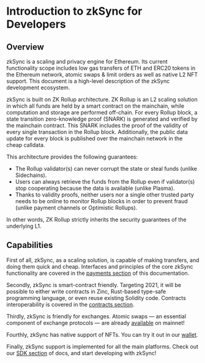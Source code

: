 # Introduction to zkSync for Developers

## Overview

zkSync is a scaling and privacy engine for Ethereum. Its current functionality scope includes low gas transfers of ETH
and ERC20 tokens in the Ethereum network, atomic swaps & limit orders as well as native L2 NFT support. This document is a high-level description of the zkSync development ecosystem.

zkSync is built on ZK Rollup architecture. ZK Rollup is an L2 scaling solution in which all funds are held by a smart
contract on the mainchain, while computation and storage are performed off-chain. For every Rollup block, a state
transition zero-knowledge proof (SNARK) is generated and verified by the mainchain contract. This SNARK includes the
proof of the validity of every single transaction in the Rollup block. Additionally, the public data update for every
block is published over the mainchain network in the cheap calldata.

This architecture provides the following guarantees:

- The Rollup validator(s) can never corrupt the state or steal funds (unlike Sidechains).
- Users can always retrieve the funds from the Rollup even if validator(s) stop cooperating because the data is
  available (unlike Plasma).
- Thanks to validity proofs, neither users nor a single other trusted party needs to be online to monitor Rollup blocks
  in order to prevent fraud (unlike payment channels or Optimistic Rollups).

In other words, ZK Rollup strictly inherits the security guarantees of the underlying L1.

## Capabilities

First of all, zkSync, as a scaling solution, is capable of making transfers, and doing them quick and cheap. Interfaces
and principles of the core zkSync functionality are covered in the [payments section](/) of this
documentation.

Secondly, zkSync is smart-contract friendly. Targeting 2021, it will be possible to either write contracts in Zinc,
Rust-based type-safe programming language, or even reuse existing Solidity code. Contracts interoperability is covered
in the [contracts section](/dev/contracts).

Thirdly, zkSync is friendly for exchanges. Atomic swaps — an essential component of exchange protocols — are already [available](/dev/contracts) on mainnet! 

Fourthly, zkSync has native support of NFTs. You can try it out in our [wallet](https://wallet.zksync.io/).

Finally, zkSync support is implemented for all the main platforms. Check out our [SDK section](/) of docs, and
start developing with zkSync!
